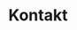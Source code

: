 ---
title: Kontakt
slug: kontakt
draft: false
description: Kontakt meta description
type: contact

# map component
map:
  title: Skribble Office
  subtitle: Gleich an der Bahnhofstrasse, im Herzen von Zürich
  columns:
    - title: Firm
      text: BlockSigner AG
    - title: Addresse
      text: |
        TrustSquare
        Bahnhofstrasse 3
        CH-8001 Zürich
    - title: Phone
      text: +41 044 / 505 16 64
      type: phone
      href: 41445051664
    - title: Email
      text: info@skribble.com
      type: email

# outro component
outro:
  title: >
    Try Skribble now
    without obligation!
  text: No credit card, entrance fee or commitment required.
  image:
    mobile:
      filename_webp: image8.webp
      filename_jpg: image8.jpg
      width: 207
    desktop:
      filename_webp: image8@2x.webp
      filename_jpg: image8@2x.jpg
      width: 414
  alt_text:
  link:
    text: Try it now
    href: '#'
---